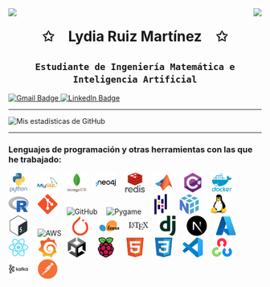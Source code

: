 <img align="left" src="https://user-images.githubusercontent.com/65187002/144930161-2f783401-8d27-4fdf-a2f7-cc0ba32f1f1f.gif" height="140">
<img align="right" src="https://user-images.githubusercontent.com/65187002/144930161-2f783401-8d27-4fdf-a2f7-cc0ba32f1f1f.gif" height="140">

<h1 align="center">✩&emsp;Lydia Ruiz Martínez&emsp;✩</h1>

<h2 align="center"><code>Estudiante de Ingeniería Matemática e Inteligencia Artificial</code></h2>

<div id="badges" align="left">
    <a href="mailto:lydia.ruiz.mart@gmail.com">
    <img src="https://img.shields.io/badge/Gmail-D14836?style=for-the-badge&logo=gmail&logoColor=white" alt="Gmail Badge"/>
  </a>
  <a href="https://www.linkedin.com/in/lydia-ruiz-martínez/?locale=en_US">
    <img src="https://img.shields.io/badge/LinkedIn-blue?style=for-the-badge&logo=linkedin&logoColor=white" alt="LinkedIn Badge"/>
  </a>
</div>

---

![Mis estadísticas de GitHub](https://github-readme-stats.vercel.app/api?username=LydiaRuizMartinez&count_private=true&show_icons=true&theme=cobalt)

---

### Lenguajes de programación y otras herramientas con las que he trabajado:
<div>
    <img src="https://github.com/devicons/devicon/blob/master/icons/python/python-original-wordmark.svg" width="40" height="40" title="Python" alt="Python" style="padding-right:10px;"/>&nbsp;
    <img src="https://github.com/devicons/devicon/blob/master/icons/mysql/mysql-original-wordmark.svg" width="40" height="40" title="MySQL" alt="MySQL" style="padding-right:10px;"/>&nbsp;
    <img src="https://github.com/devicons/devicon/blob/master/icons/mongodb/mongodb-original-wordmark.svg" width="40" height="40" title="MongoDB" alt="MongoDB" style="padding-right:10px;"/>&nbsp;
    <img src="https://github.com/devicons/devicon/blob/master/icons/neo4j/neo4j-original-wordmark.svg" width="40" height="40" title="Neo4j" alt="Neo4j" style="padding-right:10px;"/>&nbsp;
    <img src="https://github.com/devicons/devicon/blob/master/icons/redis/redis-original-wordmark.svg" width="40" height="40" title="Redis" alt="Redis" style="padding-right:10px;"/>&nbsp;
    <img src="https://github.com/devicons/devicon/blob/master/icons/matlab/matlab-original.svg" width="40" height="40" title="Matlab" alt="Matlab" style="padding-right:10px;"/>&nbsp;
    <img src="https://github.com/devicons/devicon/blob/master/icons/csharp/csharp-original.svg" width="40" height="40" title="C#" alt="C#" style="padding-right:10px;"/>&nbsp;
    <img src="https://github.com/devicons/devicon/blob/master/icons/docker/docker-plain-wordmark.svg" width="40" height="40" title="Docker" alt="Docker" style="padding-right:10px;"/>&nbsp;
    <img src="https://github.com/devicons/devicon/blob/master/icons/r/r-original.svg" width="40" height="40" title="R" alt="R" style="padding-right:10px;"/>&nbsp;
    <img src="https://github.com/devicons/devicon/blob/master/icons/git/git-original.svg" width="40" height="40" title="Git" alt="Git" style="padding-right:10px;"/>&nbsp;
    <img src="https://cdn.jsdelivr.net/gh/devicons/devicon/icons/github/github-original.svg" width="40" height="40" title="GitHub" alt="GitHub" style="padding-right:10px;"/>&nbsp;
    <img src="https://www.pygame.org/docs/_static/pygame_logo.svg" width="40" height="40" title="Pygame" alt="Pygame" style="padding-right:10px;"/>&nbsp;
    <img src="https://github.com/devicons/devicon/blob/master/icons/pandas/pandas-original.svg" width="40" height="40" title="Pandas" alt="Pandas" style="padding-right:10px;"/>&nbsp;
    <img src="https://github.com/devicons/devicon/blob/master/icons/numpy/numpy-original.svg" width="40" height="40" title="NumPy" alt="NumPy" style="padding-right:10px;"/>&nbsp;
    <img src="https://github.com/devicons/devicon/blob/master/icons/linux/linux-original.svg" width="40" height="40" title="Linux" alt="Linux" style="padding-right:10px;"/>&nbsp;
    <img src="https://github.com/devicons/devicon/blob/master/icons/bash/bash-original.svg" width="40" height="40" title="Bash" alt="Bash" style="padding-right:10px;"/>&nbsp;
    <img src="https://cdn.jsdelivr.net/gh/devicons/devicon/icons/amazonwebservices/amazonwebservices-original-wordmark.svg" width="40" height="40" title="AWS" alt="AWS" style="padding-right:10px;"/>&nbsp;
    <img src="https://github.com/devicons/devicon/blob/master/icons/pytorch/pytorch-original.svg" width="40" height="40" title="PyTorch" alt="PyTorch" style="padding-right:10px;"/>&nbsp;
    <img src="https://github.com/devicons/devicon/blob/master/icons/scikitlearn/scikitlearn-original.svg" width="40" height="40" title="Scikit-learn" alt="Scikit-learn" style="padding-right:10px;"/>&nbsp;
    <img src="https://github.com/devicons/devicon/blob/master/icons/latex/latex-original.svg" width="40" height="40" title="LaTeX" alt="LaTeX" style="padding-right:10px;"/>&nbsp;
    <img src="https://github.com/devicons/devicon/blob/master/icons/django/django-plain.svg" width="40" height="40" title="Django" alt="Django" style="padding-right:10px;"/>&nbsp;
    <img src="https://github.com/devicons/devicon/blob/master/icons/nextjs/nextjs-original.svg" width="40" height="40" title="Next.js" alt="Next.js" style="padding-right:10px;"/>&nbsp;
    <img src="https://github.com/devicons/devicon/blob/master/icons/azure/azure-original.svg" width="40" height="40" title="Microsoft Azure" alt="Microsoft Azure" style="padding-right:10px;"/>&nbsp;
    <img src="https://github.com/devicons/devicon/blob/master/icons/react/react-original.svg" width="40" height="40" title="React" alt="React" style="padding-right:10px;"/>&nbsp;
    <img src="https://github.com/devicons/devicon/blob/master/icons/grafana/grafana-original.svg" width="40" height="40" title="Grafana" alt="Grafana" style="padding-right:10px;"/>&nbsp;
    <img src="https://github.com/devicons/devicon/blob/master/icons/unity/unity-original.svg" width="40" height="40" title="Unity" alt="Unity" style="padding-right:10px;"/>&nbsp;
    <img src="https://github.com/devicons/devicon/blob/master/icons/raspberrypi/raspberrypi-original.svg" width="40" height="40" title="Raspberry Pi" alt="Raspberry Pi" style="padding-right:10px;"/>&nbsp;
    <img src="https://github.com/devicons/devicon/blob/master/icons/html5/html5-original.svg" width="40" height="40" title="HTML5" alt="HTML5" style="padding-right:10px;"/>&nbsp;
    <img src="https://github.com/devicons/devicon/blob/master/icons/css3/css3-original.svg" width="40" height="40" title="CSS3" alt="CSS3" style="padding-right:10px;"/>&nbsp;
    <img src="https://github.com/devicons/devicon/blob/master/icons/vscode/vscode-original.svg" width="40" height="40" title="Visual Studio Code" alt="Visual Studio Code" style="padding-right:10px;"/>&nbsp;
    <img src="https://github.com/devicons/devicon/blob/master/icons/opencv/opencv-original.svg" width="40" height="40" title="OpenCV" alt="OpenCV" style="padding-right:10px;"/>&nbsp;
    <img src="https://github.com/devicons/devicon/blob/master/icons/apachekafka/apachekafka-original-wordmark.svg" width="40" height="40" title="Apache Kafka" alt="Apache Kafka" style="padding-right:10px;"/>&nbsp;
    <img src="https://github.com/devicons/devicon/blob/master/icons/postman/postman-original.svg" width="40" height="40" title="Postman" alt="Postman" style="padding-right:10px;"/>&nbsp;

</div>


